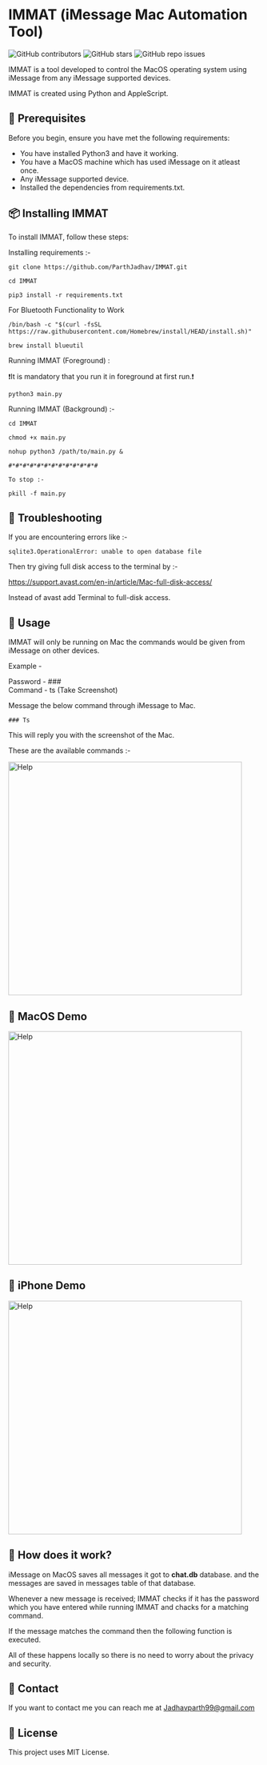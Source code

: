 # IMMAT (iMessage Mac Automation Tool)

<!--- These are examples. See https://shields.io for others or to customize this set of shields. You might want to include dependencies, project status and licence info here --->
![GitHub contributors](https://img.shields.io/github/contributors/ParthJadhav/IMMAT)
![GitHub stars](https://img.shields.io/github/stars/ParthJadhav/IMMAT)
![GitHub repo issues](https://img.shields.io/github/issues/ParthJadhav/IMMAT?label=issues)

IMMAT is a tool developed to control the MacOS operating system using iMessage from any iMessage supported devices.

IMMAT is created using Python and AppleScript.

## 🔖 Prerequisites

Before you begin, ensure you have met the following requirements:
<!--- These are just example requirements. Add, duplicate or remove as required --->
* You have installed Python3 and have it working.
* You have a MacOS machine which has used iMessage on it atleast once.
* Any iMessage supported device.
* Installed the dependencies from requirements.txt.

## 📦 Installing IMMAT

To install IMMAT, follow these steps:

Installing requirements :-
```
git clone https://github.com/ParthJadhav/IMMAT.git

cd IMMAT

pip3 install -r requirements.txt
```
For Bluetooth Functionality to Work
```
/bin/bash -c "$(curl -fsSL https://raw.githubusercontent.com/Homebrew/install/HEAD/install.sh)"

brew install blueutil
```

Running IMMAT (Foreground) :

❗️It is mandatory that you run it in foreground at first run.❗
```
python3 main.py
```

Running IMMAT (Background) :-
```
cd IMMAT

chmod +x main.py

nohup python3 /path/to/main.py &

#*#*#*#*#*#*#*#*#*#*#*#*#

To stop :-

pkill -f main.py
```

## 🔨 Troubleshooting

If you are encountering errors like :- 

```
sqlite3.OperationalError: unable to open database file
```

Then try giving full disk access to the terminal by :-

https://support.avast.com/en-in/article/Mac-full-disk-access/

Instead of avast add Terminal to full-disk access.

## 🦋 Usage

IMMAT will only be running on Mac the commands would be given from iMessage on other devices.

Example - 

Password - ###\
Command - ts (Take Screenshot)

Message the below command through iMessage to Mac.
```
### Ts
```

This will reply you with the screenshot of the Mac.

These are the available commands :-

<img width="467" alt="Help" src="https://user-images.githubusercontent.com/42001064/117529945-33c17a00-aff8-11eb-8530-57f49f346265.png">

## 💠 MacOS Demo

<img width="467" alt="Help" src="https://user-images.githubusercontent.com/42001064/117545382-30071500-b043-11eb-8586-35e49c7a7489.GIF">

## 💠 iPhone Demo
<img width="467" alt="Help" src="https://user-images.githubusercontent.com/42001064/117545641-4366b000-b044-11eb-9227-0ece0ee45303.gif">

## 💠 How does it work?

iMessage on MacOS saves all messages it got to **chat.db** database. and the messages are saved in messages table of that database.

Whenever a new message is received; IMMAT checks if it has the password which you have entered while running IMMAT and chacks for a matching command.

If the message matches the command then the following function is executed. 

All of these happens locally so there is no need to worry about the privacy and security.

## 📱 Contact

If you want to contact me you can reach me at Jadhavparth99@gmail.com

## 📄 License
<!--- If you're not sure which open license to use see https://choosealicense.com/--->

This project uses MIT License.
